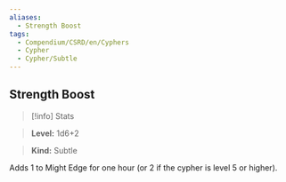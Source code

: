 ```yaml
---
aliases:
  - Strength Boost
tags:
  - Compendium/CSRD/en/Cyphers
  - Cypher
  - Cypher/Subtle
---
```

  
    
## Strength Boost    
>[!info] Stats    
> **Level:** 1d6+2    
> **Kind:** Subtle  
    
Adds 1 to Might Edge for one hour (or 2 if the cypher is level 5 or higher).